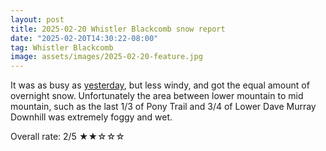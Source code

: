 ```yaml
---
layout: post
title: 2025-02-20 Whistler Blackcomb snow report
date: "2025-02-20T14:30:22-08:00"
tag: Whistler Blackcomb
image: assets/images/2025-02-20-feature.jpg
---
```


It was as busy as [yesterday](/2025-02-20-whistler-blackcomb-snow-report), but less windy, and got the equal amount of overnight snow. Unfortunately the area between lower mountain to mid mountain, such as the last 1/3 of Pony Trail and 3/4 of Lower Dave Murray Downhill was extremely foggy and wet.

Overall rate: 2/5 ★★☆☆☆

